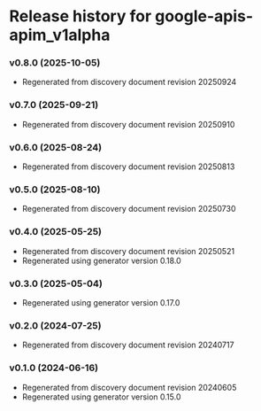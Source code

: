 # Release history for google-apis-apim_v1alpha

### v0.8.0 (2025-10-05)

* Regenerated from discovery document revision 20250924

### v0.7.0 (2025-09-21)

* Regenerated from discovery document revision 20250910

### v0.6.0 (2025-08-24)

* Regenerated from discovery document revision 20250813

### v0.5.0 (2025-08-10)

* Regenerated from discovery document revision 20250730

### v0.4.0 (2025-05-25)

* Regenerated from discovery document revision 20250521
* Regenerated using generator version 0.18.0

### v0.3.0 (2025-05-04)

* Regenerated using generator version 0.17.0

### v0.2.0 (2024-07-25)

* Regenerated from discovery document revision 20240717

### v0.1.0 (2024-06-16)

* Regenerated from discovery document revision 20240605
* Regenerated using generator version 0.15.0

